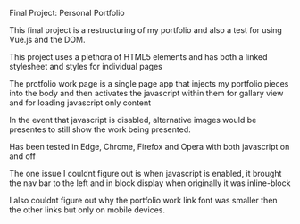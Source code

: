 Final Project: Personal Portfolio

This final project is a restructuring of my portfolio and
also a test for using Vue.js and the DOM.

This project uses a plethora of HTML5 elements and
has both a linked stylesheet and styles for individual pages

The protfolio work page is a single page app that injects my
portfolio pieces into the body and then activates the javascript within them
for gallary view and for loading javascript only content

In the event that javascript is disabled, alternative images would be presentes
to still show the work being presented.

Has been tested in Edge, Chrome, Firefox and Opera with both javascript on and off

The one issue I couldnt figure out is when javascript is enabled, it brought the nav bar to the left and in block display when originally it was inline-block

I also couldnt figure out why the portfolio work link font was smaller then the other links but only on mobile devices.